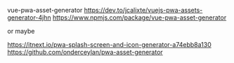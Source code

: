 vue-pwa-asset-generator
https://dev.to/jcalixte/vuejs-pwa-assets-generator-4jhn
https://www.npmjs.com/package/vue-pwa-asset-generator

or maybe 

https://itnext.io/pwa-splash-screen-and-icon-generator-a74ebb8a130
https://github.com/onderceylan/pwa-asset-generator
